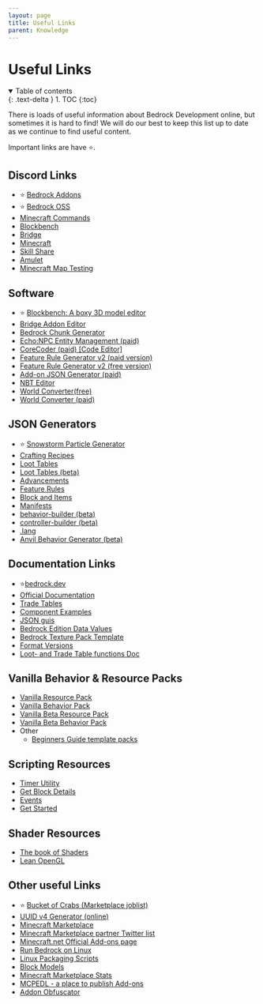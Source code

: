 ```yaml
---
layout: page
title: Useful Links
parent: Knowledge
---
```


# Useful Links 

<details id="toc" open markdown="block">
  <summary>
    Table of contents
  </summary>
  {: .text-delta }
1. TOC
{:toc}
</details>

There is loads of useful information about Bedrock Development online, but sometimes it is hard to find! We will do our best to keep this list up to date as we continue to find useful content.

Important links are have ⭐.

## Discord Links
 - ⭐ [Bedrock Addons](https://discord.gg/46JUdQb)
 - ⭐ [Bedrock OSS](https://discord.gg/XjV87YN)
 - [Minecraft Commands](https://discord.gg/QAFXFtZ)
 - [Blockbench](http://discord.gg/fZQbxbg)
 - [Bridge](https://discord.gg/NxKuWuA)
 - [Minecraft](https://discord.gg/minecraft)
 - [Skill Share](https://discord.gg/sZ7fkcN)
 - [Amulet](https://discord.gg/dSnwqQf)
 - [Minecraft Map Testing](https://discord.gg/QRE99eS)

## Software
 - ⭐ [Blockbench: A boxy 3D model editor](https://blockbench.net/)
 - [Bridge Addon Editor](https://bridge-core.github.io/)
 - [Bedrock Chunk Generator](http://www.brightmoore.net/builds/bedrockchunkgenerator)
 - [Echo:NPC Entity Management (paid)](https://www.echonpc.dev/)
 - [CoreCoder (paid) [Code Editor]](https://hanprog.itch.io/core-coder)
 - [Feature Rule Generator v2 (paid version)](https://machine-builder.itch.io/frg-v2)
 - [Feature Rule Generator v2 (free version)](https://drive.google.com/file/d/1rwQTtzgpWiqCS9ecO_j-qcxjdQvWSXgi/view)
 - [Add-on JSON Generator (paid)](https://kaifireborn.itch.io/add-on-json-generator)
 - [NBT Editor](https://www.universalminecrafteditor.com/)
 - [World Converter(free)](http://www.mcctoolchest.com/)
 - [World Converter (paid)](https://www.universalminecraftconverter.com/download)
 
## JSON Generators
 - ⭐ [Snowstorm Particle Generator](https://jannisx11.github.io/snowstorm/)
 - [Crafting Recipes](https://crafting.thedestruc7i0n.ca/)
 - [Loot Tables](https://amaury.carrade.eu/minecraft/loot_tables)
 - [Loot Tables (beta)](http://155.138.235.83)
 - [Advancements](https://advancements.thedestruc7i0n.ca/)
 - [Feature Rules](https://machine-builder.github.io/feature_rule_generator_1.15.html)
 - [Block and Items](https://gitwither.github.io/bedrock-item-generator/)
 - [Manifests](https://geenium.github.io/pack-manifest-creator/)
 - [behavior-builder (beta)](https://stirante.com/behavior/index.html)
 - [controller-builder (beta)](https://stirante.com/controller/index.html)
 - [.lang](https://solveddev.github.io/AnyLanguage/)
 - [Anvil Behavior Generator (beta)](https://anvil.starktma.com/)
  
## Documentation Links
 - ⭐[bedrock.dev](https://bedrock.dev/)
 - [Official Documentation](https://minecraft.gamepedia.com/Add-on)
 - [Trade Tables](https://minecraft.gamepedia.com/Bedrock_Edition_function/loot_tables/trade_tables_documentation)
 - [Component Examples](vanilla-usage/components)
 - [JSON guis](https://geenium.com/bedrock/json-guis/)
 - [Bedrock Edition Data Values](https://minecraft.gamepedia.com/Bedrock_Edition_data_values)
 - [Bedrock Texture Pack Template](https://github.com/Brennian/BedrockTexturesTemplate)
 - [Format Versions](https://gist.github.com/Tschrock/e6615f93f0db82ef30ada63f9ad670ac)
 - [Loot- and Trade Table functions Doc](https://minecraft.gamepedia.com/Bedrock_Edition_function/loot_tables/trade_tables_documentation)

## Vanilla Behavior & Resource Packs
 - [Vanilla Resource Pack](https://aka.ms/resourcepacktemplate)
 - [Vanilla Behavior Pack](https://aka.ms/behaviorpacktemplate)
 - [Vanilla Beta Resource Pack](https://aka.ms/MinecraftBetaResources)
 - [Vanilla Beta Behavior Pack](https://aka.ms/MinecraftBetaBehaviors)
 - Other
   - [Beginners Guide template packs](https://github.com/SirLich/bedrock-wiki/tree/gh-pages/assets/guide/template_packs)

## Scripting Resources
 - [Timer Utility](https://github.com/WavePlayz/Bedrock-Scripting-API/tree/master/utility/TimerJS)
 - [Get Block Details](https://github.com/WavePlayz/Bedrock-Scripting-API/tree/master/utility/getBlockDetails)
 - [Events](https://gist.github.com/jocopa3/5f718f4198f1ea91a37e3a9da468675c)
 - [Get Started](https://minecraft-addon-tools.github.io/tutorials/)

## Shader Resources
 - [The book of Shaders](https://thebookofshaders.com/)
 - [Lean OpenGL](https://learnopengl.com/)

## Other useful Links
 - ⭐ [Bucket of Crabs (Marketplace joblist)](https://www.bucketofcrabs.net/)
 - [UUID v4 Generator (online)](https://www.uuidgenerator.net/version4)
 - [Minecraft Marketplace](https://www.minecraft.net/en-us/catalog)
 - [Minecraft Marketplace partner Twitter list](https://twitter.com/i/lists/1191945551853629442?s=09)
 - [Minecraft.net Official Add-ons page](https://www.minecraft.net/en-us/addons)
 - [Run Bedrock on Linux](https://github.com/Element-0/ElementZero)
 - [Linux Packaging Scripts](https://github.com/ChristopherHX/linux-packaging-scripts)
 - [Block Models](https://blockmodels.com/)
 - [Minecraft Marketplace Stats](https://mcmarketstats.miste.fr/globalStats/)
 - [MCPEDL - a place to publish Add-ons](http://mcpedl.com/?cookie_check=1)
 - [Addon Obfuscator](https://pixelpoly.co/creator-tools/obfuscator)
